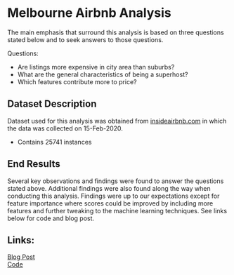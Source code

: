 # Melbourne Airbnb Analysis

The main emphasis that surround this analysis is based on three questions stated below and to seek answers to those questions.

Questions:
* Are listings more expensive in city area than suburbs?
* What are the general characteristics of being a superhost?
* Which features contribute more to price?

## Dataset Description

Dataset used for this analysis was obtained from [insideairbnb.com](http://insideairbnb.com/get-the-data.html) in which the data was collected on 15-Feb-2020.
* Contains 25741 instances

## End Results

Several key observations and findings were found to answer the questions stated above. Additional findings were also found along the way when conducting this analysis. Findings were up to our expectations except for feature importance where scores could be improved by including more features and further tweaking to the machine learning techniques. See links below for code and blog post.

## Links:
[Blog Post](https://medium.com/@mtang1/melbourne-airbnb-analysis-8fddc1c020ef)\
[Code](https://nbviewer.jupyter.org/github/mxtng/melbourne_airbnb/blob/master/src/melbourne_airbnb.ipynb)


